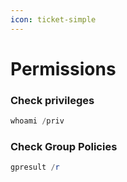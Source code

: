 ```yaml
---
icon: ticket-simple
---
```


# Permissions

### **Check privileges**

```powershell
whoami /priv
```

### **Check Group Policies**

```powershell
gpresult /r 
```

